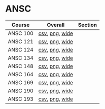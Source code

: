 # ANSC

| Course | Overall | Section |
| ------ | ------- | ------- |
| ANSC 100 | [csv](https://github.com/UCSD-Historical-Enrollment-Data/2023Fall/blob/main/overall/ANSC%20100.csv), [png](https://raw.githubusercontent.com/UCSD-Historical-Enrollment-Data/2023Fall/main/plot_overall/ANSC%20100.png), [wide](https://raw.githubusercontent.com/UCSD-Historical-Enrollment-Data/2023Fall/main/plot_overall_wide/ANSC%20100.png) |  |
| ANSC 121 | [csv](https://github.com/UCSD-Historical-Enrollment-Data/2023Fall/blob/main/overall/ANSC%20121.csv), [png](https://raw.githubusercontent.com/UCSD-Historical-Enrollment-Data/2023Fall/main/plot_overall/ANSC%20121.png), [wide](https://raw.githubusercontent.com/UCSD-Historical-Enrollment-Data/2023Fall/main/plot_overall_wide/ANSC%20121.png) |  |
| ANSC 124 | [csv](https://github.com/UCSD-Historical-Enrollment-Data/2023Fall/blob/main/overall/ANSC%20124.csv), [png](https://raw.githubusercontent.com/UCSD-Historical-Enrollment-Data/2023Fall/main/plot_overall/ANSC%20124.png), [wide](https://raw.githubusercontent.com/UCSD-Historical-Enrollment-Data/2023Fall/main/plot_overall_wide/ANSC%20124.png) |  |
| ANSC 134 | [csv](https://github.com/UCSD-Historical-Enrollment-Data/2023Fall/blob/main/overall/ANSC%20134.csv), [png](https://raw.githubusercontent.com/UCSD-Historical-Enrollment-Data/2023Fall/main/plot_overall/ANSC%20134.png), [wide](https://raw.githubusercontent.com/UCSD-Historical-Enrollment-Data/2023Fall/main/plot_overall_wide/ANSC%20134.png) |  |
| ANSC 148 | [csv](https://github.com/UCSD-Historical-Enrollment-Data/2023Fall/blob/main/overall/ANSC%20148.csv), [png](https://raw.githubusercontent.com/UCSD-Historical-Enrollment-Data/2023Fall/main/plot_overall/ANSC%20148.png), [wide](https://raw.githubusercontent.com/UCSD-Historical-Enrollment-Data/2023Fall/main/plot_overall_wide/ANSC%20148.png) |  |
| ANSC 164 | [csv](https://github.com/UCSD-Historical-Enrollment-Data/2023Fall/blob/main/overall/ANSC%20164.csv), [png](https://raw.githubusercontent.com/UCSD-Historical-Enrollment-Data/2023Fall/main/plot_overall/ANSC%20164.png), [wide](https://raw.githubusercontent.com/UCSD-Historical-Enrollment-Data/2023Fall/main/plot_overall_wide/ANSC%20164.png) |  |
| ANSC 169 | [csv](https://github.com/UCSD-Historical-Enrollment-Data/2023Fall/blob/main/overall/ANSC%20169.csv), [png](https://raw.githubusercontent.com/UCSD-Historical-Enrollment-Data/2023Fall/main/plot_overall/ANSC%20169.png), [wide](https://raw.githubusercontent.com/UCSD-Historical-Enrollment-Data/2023Fall/main/plot_overall_wide/ANSC%20169.png) |  |
| ANSC 190 | [csv](https://github.com/UCSD-Historical-Enrollment-Data/2023Fall/blob/main/overall/ANSC%20190.csv), [png](https://raw.githubusercontent.com/UCSD-Historical-Enrollment-Data/2023Fall/main/plot_overall/ANSC%20190.png), [wide](https://raw.githubusercontent.com/UCSD-Historical-Enrollment-Data/2023Fall/main/plot_overall_wide/ANSC%20190.png) |  |
| ANSC 193 | [csv](https://github.com/UCSD-Historical-Enrollment-Data/2023Fall/blob/main/overall/ANSC%20193.csv), [png](https://raw.githubusercontent.com/UCSD-Historical-Enrollment-Data/2023Fall/main/plot_overall/ANSC%20193.png), [wide](https://raw.githubusercontent.com/UCSD-Historical-Enrollment-Data/2023Fall/main/plot_overall_wide/ANSC%20193.png) |  |

